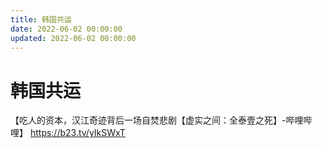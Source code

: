 ```yaml
---
title: 韩国共运
date: 2022-06-02 00:00:00
updated: 2022-06-02 00:00:00
---
```


# 韩国共运

【吃人的资本，汉江奇迹背后一场自焚悲剧【虚实之间：全泰壹之死】-哔哩哔哩】 https://b23.tv/yIkSWxT
